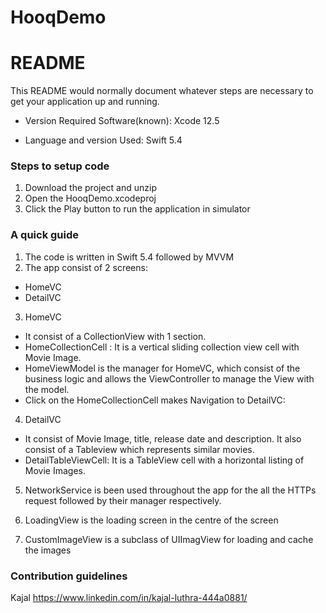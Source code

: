 # HooqDemo
# README #

This README would normally document whatever steps are necessary to get your application up and running.

* Version Required Software(known):
Xcode 12.5 

* Language and version Used:
Swift 5.4

###  Steps to setup code ###
1. Download the project and unzip
2. Open the HooqDemo.xcodeproj
3. Click the Play button to run the application in simulator

### A quick guide ####
1. The code is written in Swift 5.4 followed by MVVM
2. The app consist of 2 screens: 
- HomeVC
- DetailVC 

3. HomeVC 
- It consist of a CollectionView with 1 section.
- HomeCollectionCell : It is a vertical sliding collection view cell with Movie Image.
- HomeViewModel is the manager for HomeVC, which consist of the business logic and allows the ViewController to manage the View with the model. 
- Click on the HomeCollectionCell makes Navigation to DetailVC:

4. DetailVC
- It consist of Movie Image, title, release date and description. It also consist of a Tableview which represents similar movies.
- DetailTableViewCell: It is a TableView cell with a horizontal listing of Movie Images.

5. NetworkService is been used throughout the app for the all the HTTPs request followed by their manager respectively.

6. LoadingView is the loading screen in the centre of the screen 

7. CustomImageView is a subclass of UIImagView for loading and cache the images 


### Contribution guidelines ###
Kajal
https://www.linkedin.com/in/kajal-luthra-444a0881/
